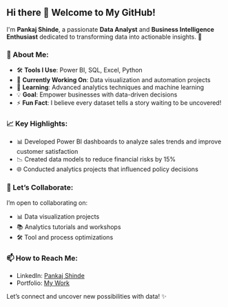 
## Hi there 👋 Welcome to My GitHub!

I'm **Pankaj Shinde**, a passionate **Data Analyst** and **Business Intelligence Enthusiast** dedicated to transforming data into actionable insights. 🚀 

### 🌟 About Me:
- 🛠 **Tools I Use**: Power BI, SQL, Excel, Python
- 🔭 **Currently Working On**: Data visualization and automation projects
- 🌱 **Learning**: Advanced analytics techniques and machine learning
- 💡 **Goal**: Empower businesses with data-driven decisions
- ⚡ **Fun Fact**: I believe every dataset tells a story waiting to be uncovered!

### 📈 Key Highlights:
- 📊 Developed Power BI dashboards to analyze sales trends and improve customer satisfaction
- 📉 Created data models to reduce financial risks by 15%
- 🌐 Conducted analytics projects that influenced policy decisions

### 🤝 Let’s Collaborate:
I’m open to collaborating on:
- 📊 Data visualization projects
- 📚 Analytics tutorials and workshops
- 🛠 Tool and process optimizations

### 📫 How to Reach Me:
- LinkedIn: [Pankaj Shinde](https://www.linkedin.com/in/pankaj1100/)
- Portfolio: [My Work](https://codebasics.io/portfolio/Pankaj-Shinde)

Let’s connect and uncover new possibilities with data! ✨

<!--
## Hi there 👋
**Pankaj1105/Pankaj1105** is a ✨ _special_ ✨ repository because its `README.md` (this file) appears on your GitHub profile.

Here are some ideas to get you started:

- 🔭 I’m currently working on ...
- 🌱 I’m currently learning ...
- 👯 I’m looking to collaborate on ...
- 🤔 I’m looking for help with ...
- 💬 Ask me about ...
- 📫 How to reach me: ...
- 😄 Pronouns: ...
- ⚡ Fun fact: ...
-->

